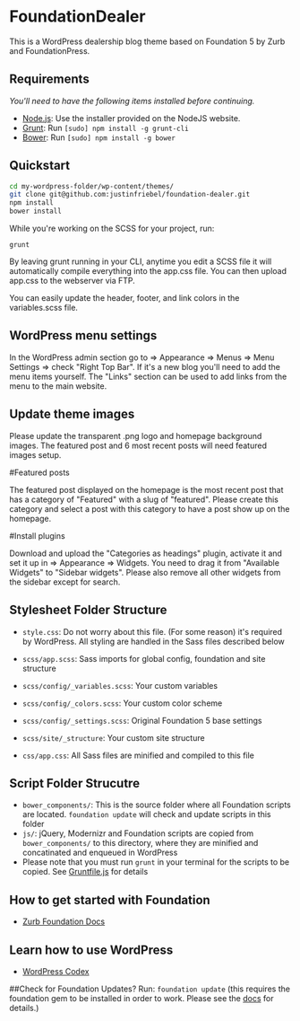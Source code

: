 # FoundationDealer

This is a WordPress dealership blog theme based on Foundation 5 by Zurb and FoundationPress.

## Requirements

*You'll need to have the following items installed before continuing.*

  * [Node.js](http://nodejs.org): Use the installer provided on the NodeJS website.
  * [Grunt](http://gruntjs.com/): Run `[sudo] npm install -g grunt-cli`
  * [Bower](http://bower.io): Run `[sudo] npm install -g bower`

## Quickstart

```bash
cd my-wordpress-folder/wp-content/themes/
git clone git@github.com:justinfriebel/foundation-dealer.git
npm install
bower install
```

While you're working on the SCSS for your project, run:

`grunt`

By leaving grunt running in your CLI, anytime you edit a SCSS file it will automatically compile everything into the app.css file. You can then upload app.css to the webserver via FTP.

You can easily update the header, footer, and link colors in the variables.scss file.

## WordPress menu settings

In the WordPress admin section go to => Appearance => Menus => Menu Settings => check "Right Top Bar". If it's a new blog you'll need to add the menu items yourself. The "Links" section can be used to add links from the menu to the main website.

## Update theme images

Please update the transparent .png logo and homepage background images. The featured post and 6 most recent posts will need featured images setup.

#Featured posts

The featured post displayed on the homepage is the most recent post that has a category of "Featured" with a slug of "featured". Please create this category and select a post with this category to have a post show up on the homepage.

#Install plugins

Download and upload the "Categories as headings" plugin, activate it and set it up in => Appearance => Widgets. You need to drag it from "Available Widgets" to "Sidebar widgets". Please also remove all other widgets from the sidebar except for search.

## Stylesheet Folder Structure

  * `style.css`: Do not worry about this file. (For some reason) it's required by WordPress. All styling are handled in the Sass files described below

  * `scss/app.scss`: Sass imports for global config, foundation and site structure

  * `scss/config/_variables.scss`: Your custom variables
  * `scss/config/_colors.scss`: Your custom color scheme
  * `scss/config/_settings.scss`: Original Foundation 5 base settings

  * `scss/site/_structure`: Your custom site structure

  * `css/app.css`: All Sass files are minified and compiled to this file

## Script Folder Strucutre
  
  * `bower_components/`: This is the source folder where all Foundation scripts are located. `foundation update` will check and update scripts in this folder
  * `js/`: jQuery, Modernizr and Foundation scripts are copied from `bower_components/` to this directory, where they are minified and concatinated and enqueued in WordPress
  * Please note that you must run `grunt` in your terminal for the scripts to be copied. See [Gruntfile.js](https://github.com/olefredrik/FoundationPress/blob/master/Gruntfile.js) for details

## How to get started with Foundation

* [Zurb Foundation Docs](http://foundation.zurb.com/docs/)

## Learn how to use WordPress

* [WordPress Codex](http://codex.wordpress.org/)

##Check for Foundation Updates? Run:
`foundation update` 
(this requires the foundation gem to be installed in order to work. Please see the [docs](http://foundation.zurb.com/docs/sass.html) for details.)